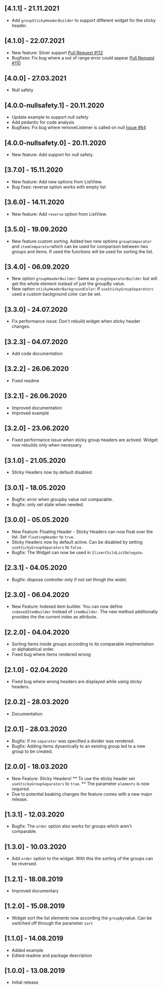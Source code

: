 ## [4.1.1] - 21.11.2021

- Add `groupStickyHeaderBuilder` to support different widget for the sticky header.

## [4.1.0] - 22.07.2021

- New feature: Silver support [Pull Request #112](https://github.com/Dimibe/grouped_list/pull/112)
- Bugfixes: Fix bug where a out of range error could appear [Pull Request #110](https://github.com/Dimibe/grouped_list/pull/110)

## [4.0.0] - 27.03.2021

- Null safety

## [4.0.0-nullsafety.1] - 20.11.2020

- Update example to support null safety
- Add pedantic for code analysis
- Bugfixes: Fix bug where removeListener is called on null [Issue #64](https://github.com/Dimibe/grouped_list/issues/64)

## [4.0.0-nullsafety.0] - 20.11.2020

- New feature: Add support for null safety.

## [3.7.0] - 15.11.2020

- New feature: Add new options from ListView.
- Bug fixes: reverse option works with empty list

## [3.6.0] - 14.11.2020

- New feature: Add `reverse` option from ListView.

## [3.5.0] - 19.09.2020

- New feature custom sorting. Added two new options `groupComparator` and `itemComparator`which can be used for comparison between two groups and items. If used the functions will be used for sorting the list.

## [3.4.0] - 06.09.2020

- New option `groupHeaderBuilder`: Same as `groupSeparatorBuilder` but will get the whole element instead of just the groupBy value.
- New option `stickyHeaderBackgroundColor`: If `useStickyGroupSeparators` used a custom background color can be set.

## [3.3.0] - 24.07.2020

- Fix performance issue: Don't rebuild widget when sticky header changes.

## [3.2.3] - 04.07.2020

- Add code documentation

## [3.2.2] - 26.06.2020

- Fixed readme

## [3.2.1] - 26.06.2020

- Improved documentation
- Improved example

## [3.2.0] - 23.06.2020

- Fixed performance issue when sticky group headers are actived. Widget now rebuilds only when necessary

## [3.1.0] - 21.05.2020

- Sticky Headers now by default disabled.

## [3.0.1] - 18.05.2020

- Bugfix: error when groupby value not comparable.
- Bugfix: only set state when needed.

## [3.0.0] - 05.05.2020

- New Feature: Floating Header - Sticky Headers can now float over the list. Set `floatingHeader` to `true`.
- Sticky Headers now by default active. Can be disabled by setting `useStickyGroupSeparators` to `false`.
- Bugfix: The Widget can now be used in `SliverChildListDelegate`.

## [2.3.1] - 04.05.2020

- Bugfix: dispose controller only if not set throgh the widet.

## [2.3.0] - 06.04.2020

- New Feature: Indexed item builder. You can now define `indexedItemBuilder` instead of `itemBuilder`. The new method additionally provides the the current index as attribute.

## [2.2.0] - 04.04.2020

- Sorting items inside groups according to its comparable implmentation or alphabetical order.
- Fixed bug where items rendered wrong

## [2.1.0] - 02.04.2020

- Fixed bug where wrong headers are displayed while using sticky headers.

## [2.0.2] - 28.03.2020

- Documentation

## [2.0.1] - 28.03.2020

- Bugfix: If no `separator` was specified a divider was rendered.
- Bugfix: Adding items dynamically to an existing group led to a new group to be created.

## [2.0.0] - 18.03.2020

- New Feature: Sticky Headers!
  ** To use the sticky header set `useStickyGroupSeparators` to `true`.
  ** The parameter `elements` is now required.
- Due to potential beaking changes the feature comes with a new major release.

## [1.3.1] - 12.03.2020

- Bugfix: The `order` option also works for groups which aren't comparable.

## [1.3.0] - 10.03.2020

- Add `order` option to the widget. With this the sorting of the groups can be reversed.

## [1.2.1] - 18.08.2019

- Improved documentary

## [1.2.0] - 15.08.2019

- Widget sort the list elements now according the `groupBy`value. Can be switched off through the parameter `sort`

## [1.1.0] - 14.08.2019

- Added example
- Edited readme and package description

## [1.0.0] - 13.08.2019

- Initial release
